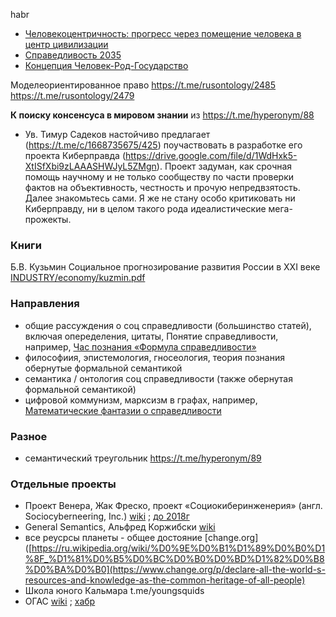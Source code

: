 habr
- [Человекоцентричность: прогресс через помещение человека в центр цивилизации](https://habr.com/ru/companies/ruvds/articles/902514/)
- [Справедливость 2035](https://habr.com/ru/articles/896622/)
- [Концепция Человек-Род-Государство](https://habr.com/ru/articles/909850/)
  
Моделеориентированное право https://t.me/rusontology/2485
https://t.me/rusontology/2479

**К поиску консенсуса в мировом знании** из https://t.me/hyperonym/88
- Ув. Тимур Садеков настойчиво предлагает (https://t.me/c/1668735675/425) поучаствовать в разработке его проекта Киберправда (https://drive.google.com/file/d/1WdHxk5-XtISfXbi9zLAAASHWJyL5ZMgn). 
 Проект задуман, как срочная помощь научному и не только сообществу по части проверки фактов на объективность, честность и прочую непредвзятость. Далее знакомьтесь сами. Я же не стану особо критиковать ни Киберправду, ни в целом такого рода идеалистические мега-прожекты.



### Книги
Б.В. Кузьмин Социальное прогнозирование развития России в ХХI веке [INDUSTRY/economy/kuzmin.pdf](https://github.com/bpmbpm/doc/blob/main/INDUSTRY/economy/kuzmin.pdf)

### Направления
- общие рассуждения о соц справедливости (большинство статей), включая опеределения, цитаты, Понятие справедливости, например, [Час познания «Формула справедливости»](https://pcpi-plechanova.blogs.donlib.ru/chas-poznanija-formula-spravedlivosti/?doing_wp_cron=1747382404.9261798858642578125000)
- философиия, эпистемология, гносеология, теория познания обернутые формальной семантикой
- семантика / онтология соц справедливости (также обернутая формальной семантикой)
- цифровой коммунизм, марксизм в графах, например, [Математические фантазии о справедливости](https://habr.com/ru/articles/802577/)

### Разное
- семантический треугольник https://t.me/hyperonym/89

### Отдельные проекты
- Проект Венера, Жак Фреско, проект «Социокиберинженерия» (англ. Sociocyberneering, Inc.) [wiki](https://ru.wikipedia.org/wiki/%D0%9F%D1%80%D0%BE%D0%B5%D0%BA%D1%82_%D0%92%D0%B5%D0%BD%D0%B5%D1%80%D0%B0) ; [до 2018г](https://designing-the-future.org/the-venus-project/)
- General Semantics, Альфред Коржибски [wiki](https://ru.wikipedia.org/wiki/%D0%9E%D0%B1%D1%89%D0%B0%D1%8F_%D1%81%D0%B5%D0%BC%D0%B0%D0%BD%D1%82%D0%B8%D0%BA%D0%B0)
- все реусрсы планеты - общее достояние [change.org]([https://ru.wikipedia.org/wiki/%D0%9E%D0%B1%D1%89%D0%B0%D1%8F_%D1%81%D0%B5%D0%BC%D0%B0%D0%BD%D1%82%D0%B8%D0%BA%D0%B0](https://www.change.org/p/declare-all-the-world-s-resources-and-knowledge-as-the-common-heritage-of-all-people)
- Школа юного Кальмара t.me/youngsquids
- ОГАС [wiki](https://ru.wikipedia.org/wiki/%D0%9E%D0%B1%D1%89%D0%B5%D0%B3%D0%BE%D1%81%D1%83%D0%B4%D0%B0%D1%80%D1%81%D1%82%D0%B2%D0%B5%D0%BD%D0%BD%D0%B0%D1%8F_%D0%B0%D0%B2%D1%82%D0%BE%D0%BC%D0%B0%D1%82%D0%B8%D0%B7%D0%B8%D1%80%D0%BE%D0%B2%D0%B0%D0%BD%D0%BD%D0%B0%D1%8F_%D1%81%D0%B8%D1%81%D1%82%D0%B5%D0%BC%D0%B0_%D1%83%D1%87%D1%91%D1%82%D0%B0_%D0%B8_%D0%BE%D0%B1%D1%80%D0%B0%D0%B1%D0%BE%D1%82%D0%BA%D0%B8_%D0%B8%D0%BD%D1%84%D0%BE%D1%80%D0%BC%D0%B0%D1%86%D0%B8%D0%B8) ; [хабр](https://habr.com/ru/companies/timeweb/articles/743692/)
  

